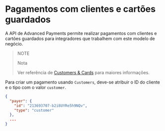 ﻿---
sites_supported:
    - mla
    - mlb
    - mlm
    - mlc
    - mpe
---

# Pagamentos com clientes e cartões guardados

A API de Advanced Payments permite realizar pagamentos com clientes e cartões guardados para integradores que trabalhem com este modelo de negócio.

> NOTE
> 
> Nota
>
> Ver referência de [Customers & Cards](https://www.mercadopago.com.br/developers/pt/guides/payments/api/customers-and-cards) para maiores informações.

Para criar um pagamento usando `Customers`, deve-se atribuir o ID do cliente e o tipo com o valor `customer`.


```json
{
  "payer": {
    "id": "213693707-b2i8UYRe5h9NQv",
    "type": "customer"
  },
  ...
}
```
